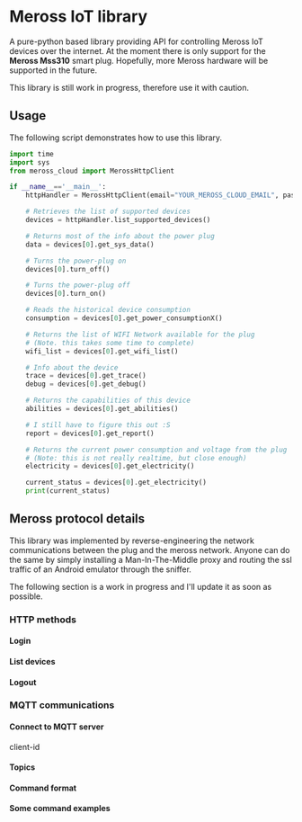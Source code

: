 # Meross IoT library
A pure-python based library providing API for controlling Meross IoT devices over the internet.
At the moment there is only support for the **Meross Mss310** smart plug.
Hopefully, more Meross hardware will be supported in the future.

This library is still work in progress, therefore use it with caution.

## Usage
The following script demonstrates how to use this library.

```python
import time
import sys
from meross_cloud import MerossHttpClient

if __name__=='__main__':
    httpHandler = MerossHttpClient(email="YOUR_MEROSS_CLOUD_EMAIL", password="YOUR_PASSWORD")

    # Retrieves the list of supported devices
    devices = httpHandler.list_supported_devices()

    # Returns most of the info about the power plug
    data = devices[0].get_sys_data()

    # Turns the power-plug on
    devices[0].turn_off()

    # Turns the power-plug off
    devices[0].turn_on()

    # Reads the historical device consumption
    consumption = devices[0].get_power_consumptionX()

    # Returns the list of WIFI Network available for the plug
    # (Note. this takes some time to complete)
    wifi_list = devices[0].get_wifi_list()

    # Info about the device
    trace = devices[0].get_trace()
    debug = devices[0].get_debug()

    # Returns the capabilities of this device
    abilities = devices[0].get_abilities()

    # I still have to figure this out :S
    report = devices[0].get_report()

    # Returns the current power consumption and voltage from the plug
    # (Note: this is not really realtime, but close enough)
    electricity = devices[0].get_electricity()

    current_status = devices[0].get_electricity()
    print(current_status)

```

## Meross protocol details
This library was implemented by reverse-engineering the network communications between the plug and the meross network.
Anyone can do the same by simply installing a Man-In-The-Middle proxy and routing the ssl traffic of an Android emulator through the sniffer.

The following section is a work in progress and I'll update it as soon as possible.

### HTTP methods
#### Login
#### List devices
#### Logout

### MQTT communications
#### Connect to MQTT server
client-id

#### Topics

#### Command format

#### Some command examples


